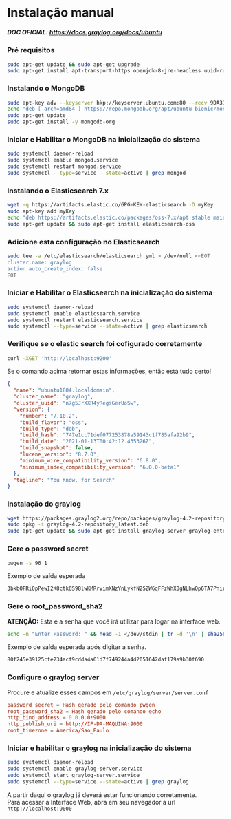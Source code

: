 # Instalação manual

##### DOC OFICIAL: https://docs.graylog.org/docs/ubuntu

### Pré requisitos

```bash
sudo apt-get update && sudo apt-get upgrade
sudo apt-get install apt-transport-https openjdk-8-jre-headless uuid-runtime pwgen
```

### Instalando o MongoDB

```bash
sudo apt-key adv --keyserver hkp://keyserver.ubuntu.com:80 --recv 9DA31620334BD75D9DCB49F368818C72E52529D4
echo "deb [ arch=amd64 ] https://repo.mongodb.org/apt/ubuntu bionic/mongodb-org/4.0 multiverse" | sudo tee /etc/apt/sources.list.d/mongodb-org-4.0.list
sudo apt-get update
sudo apt-get install -y mongodb-org
```

### Iniciar e Habilitar o MongoDB na inicialização do sistema

```bash
sudo systemctl daemon-reload
sudo systemctl enable mongod.service
sudo systemctl restart mongod.service
sudo systemctl --type=service --state=active | grep mongod
```

### Instalando o Elasticsearch 7.x

```bash
wget -q https://artifacts.elastic.co/GPG-KEY-elasticsearch -O myKey
sudo apt-key add myKey
echo "deb https://artifacts.elastic.co/packages/oss-7.x/apt stable main" | sudo tee -a /etc/apt/sources.list.d/elastic-7.x.list
sudo apt-get update && sudo apt-get install elasticsearch-oss
```

### Adicione esta configuração no Elasticsearch

```bash
sudo tee -a /etc/elasticsearch/elasticsearch.yml > /dev/null <<EOT
cluster.name: graylog
action.auto_create_index: false
EOT
```

### Iniciar e Habilitar o Elasticsearch na inicialização do sistema

```bash
sudo systemctl daemon-reload
sudo systemctl enable elasticsearch.service
sudo systemctl restart elasticsearch.service
sudo systemctl --type=service --state=active | grep elasticsearch
```

### Verifique se o elastic search foi cofigurado corretamente

```bash
curl -XGET 'http://localhost:9200'
```

Se o comando acima retornar estas informações, então está tudo certo!

```json
{
  "name": "ubuntu1804.localdomain",
  "cluster_name": "graylog",
  "cluster_uuid": "n7g5JrXXR4yRegsGerUoSw",
  "version": {
    "number": "7.10.2",
    "build_flavor": "oss",
    "build_type": "deb",
    "build_hash": "747e1cc71def077253878a59143c1f785afa92b9",
    "build_date": "2021-01-13T00:42:12.435326Z",
    "build_snapshot": false,
    "lucene_version": "8.7.0",
    "minimum_wire_compatibility_version": "6.8.0",
    "minimum_index_compatibility_version": "6.0.0-beta1"
  },
  "tagline": "You Know, for Search"
}
```

### Instalação do graylog

```bash
wget https://packages.graylog2.org/repo/packages/graylog-4.2-repository_latest.deb
sudo dpkg -i graylog-4.2-repository_latest.deb
sudo apt-get update && sudo apt-get install graylog-server graylog-enterprise-plugins graylog-integrations-plugins graylog-enterprise-integrations-plugins
```

### Gere o password secret

```bash
pwgen -s 96 1
```

Exemplo de saída esperada

```bash
3bkbOFRi0pPewI2K8ctk6S98lwKMRrvimXNzYnLykfN2SZW6qFFzWhX0gNLhwQp6TA7PnircDSjhHOFA1Gdjnt6HCsLIwyvN
```

### Gere o root_password_sha2

**ATENÇÃO:** Esta é a senha que você irá utilizar para logar na interface web.

```bash
echo -n "Enter Password: " && head -1 </dev/stdin | tr -d '\n' | sha256sum | cut -d" " -f1
```

Exemplo de saída esperada após digitar a senha.

```bash
80f245e39125cfe234acf9cdda4a61d7f749244a4d2051642daf179a9b30f690
```

### Configure o graylog server

Procure e atualize esses campos em `/etc/graylog/server/server.conf`

```conf
password_secret = Hash gerado pelo comando pwgen
root_password_sha2 = Hash gerado pelo comando echo
http_bind_address = 0.0.0.0:9000
http_publish_uri = http://IP-DA-MAQUINA:9000
root_timezone = America/Sao_Paulo
```

### Iniciar e habilitar o graylog na inicialização do sistema

```bash
sudo systemctl daemon-reload
sudo systemctl enable graylog-server.service
sudo systemctl start graylog-server.service
sudo systemctl --type=service --state=active | grep graylog
```

A partir daqui o graylog já deverá estar funcionando corretamente.  
Para acessar a Interface Web, abra em seu navegador a url `http://localhost:9000`
